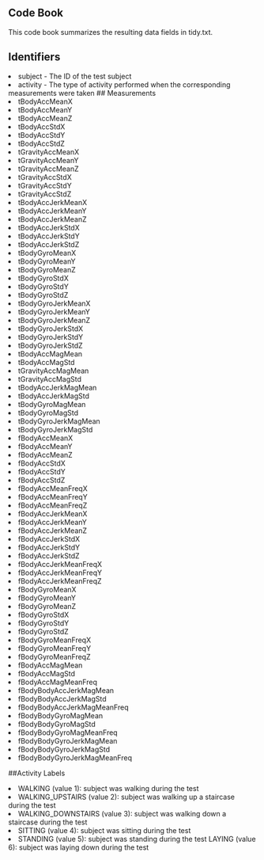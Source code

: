 ## Code Book

This code book summarizes the resulting data fields in tidy.txt.

## Identifiers

<li>subject - The ID of the test subject
<li>activity - The type of activity performed when the corresponding measurements were taken
## Measurements

<li>tBodyAccMeanX</li>
<li>tBodyAccMeanY</li>
<li>tBodyAccMeanZ</li>
<li>tBodyAccStdX</li>
<li>tBodyAccStdY</li>
<li>tBodyAccStdZ</li>
<li>tGravityAccMeanX</li>
<li>tGravityAccMeanY</li>
<li>tGravityAccMeanZ</li>
<li>tGravityAccStdX</li>
<li>tGravityAccStdY</li>
<li>tGravityAccStdZ</li>
<li>tBodyAccJerkMeanX</li>
<li>tBodyAccJerkMeanY</li>
<li>tBodyAccJerkMeanZ</li>
<li>tBodyAccJerkStdX</li>
<li>tBodyAccJerkStdY</li>
<li>tBodyAccJerkStdZ</li>
<li>tBodyGyroMeanX</li>
<li>tBodyGyroMeanY</li>
<li>tBodyGyroMeanZ</li>
<li>tBodyGyroStdX</li>
<li>tBodyGyroStdY</li>
<li>tBodyGyroStdZ</li>
<li>tBodyGyroJerkMeanX</li>
<li>tBodyGyroJerkMeanY</li>
<li>tBodyGyroJerkMeanZ</li>
<li>tBodyGyroJerkStdX</li>
<li>tBodyGyroJerkStdY</li>
<li>tBodyGyroJerkStdZ</li>
<li>tBodyAccMagMean</li>
<li>tBodyAccMagStd</li>
<li>tGravityAccMagMean</li>
<li>tGravityAccMagStd</li>
<li>tBodyAccJerkMagMean</li>
<li>tBodyAccJerkMagStd</li>
<li>tBodyGyroMagMean</li>
<li>tBodyGyroMagStd</li>
<li>tBodyGyroJerkMagMean</li>
<li>tBodyGyroJerkMagStd</li>
<li>fBodyAccMeanX</li>
<li>fBodyAccMeanY</li>
<li>fBodyAccMeanZ</li>
<li>fBodyAccStdX</li>
<li>fBodyAccStdY</li>
<li>fBodyAccStdZ</li>
<li>fBodyAccMeanFreqX</li>
<li>fBodyAccMeanFreqY</li>
<li>fBodyAccMeanFreqZ</li>
<li>fBodyAccJerkMeanX</li>
<li>fBodyAccJerkMeanY</li>
<li>fBodyAccJerkMeanZ</li>
<li>fBodyAccJerkStdX</li>
<li>fBodyAccJerkStdY</li>
<li>fBodyAccJerkStdZ</li>
<li>fBodyAccJerkMeanFreqX</li>
<li>fBodyAccJerkMeanFreqY</li>
<li>fBodyAccJerkMeanFreqZ</li>
<li>fBodyGyroMeanX</li>
<li>fBodyGyroMeanY</li>
<li>fBodyGyroMeanZ</li>
<li>fBodyGyroStdX</li>
<li>fBodyGyroStdY</li>
<li>fBodyGyroStdZ</li>
<li>fBodyGyroMeanFreqX</li>
<li>fBodyGyroMeanFreqY</li>
<li>fBodyGyroMeanFreqZ</li>
<li>fBodyAccMagMean</li>
<li>fBodyAccMagStd</li>
<li>fBodyAccMagMeanFreq</li>
<li>fBodyBodyAccJerkMagMean</li>
<li>fBodyBodyAccJerkMagStd</li>
<li>fBodyBodyAccJerkMagMeanFreq</li>
<li>fBodyBodyGyroMagMean</li>
<li>fBodyBodyGyroMagStd</li>
<li>fBodyBodyGyroMagMeanFreq</li>
<li>fBodyBodyGyroJerkMagMean</li>
<li>fBodyBodyGyroJerkMagStd</li>
<li>fBodyBodyGyroJerkMagMeanFreq</li>

##Activity Labels

<li>WALKING (value 1): subject was walking during the test</li>
<li>WALKING_UPSTAIRS (value 2): subject was walking up a staircase during the test</li>
<li>WALKING_DOWNSTAIRS (value 3): subject was walking down a staircase during the test</li>
<li>SITTING (value 4): subject was sitting during the test</li>
<li>STANDING (value 5): subject was standing during the test
LAYING (value 6): subject was laying down during the test